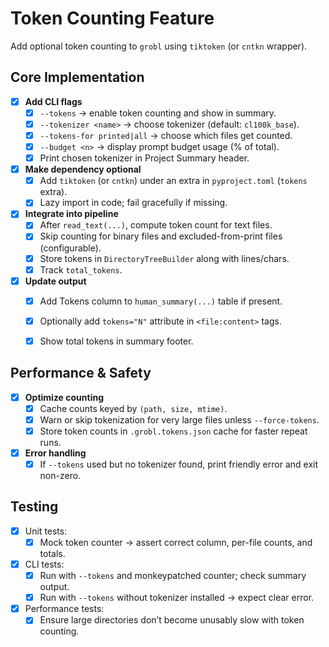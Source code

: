 # Token Counting Feature

Add optional token counting to `grobl` using `tiktoken` (or `cntkn` wrapper).

## Core Implementation

- [x] **Add CLI flags**
  - [x] `--tokens` → enable token counting and show in summary.
  - [x] `--tokenizer <name>` → choose tokenizer (default: `cl100k_base`).
  - [x] `--tokens-for printed|all` → choose which files get counted.
  - [x] `--budget <n>` → display prompt budget usage (% of total).
  - [x] Print chosen tokenizer in Project Summary header.

- [x] **Make dependency optional**
  - [x] Add `tiktoken` (or `cntkn`) under an extra in `pyproject.toml` (`tokens` extra).
  - [x] Lazy import in code; fail gracefully if missing.

- [x] **Integrate into pipeline**
  - [x] After `read_text(...)`, compute token count for text files.
  - [x] Skip counting for binary files and excluded-from-print files (configurable).
  - [x] Store tokens in `DirectoryTreeBuilder` along with lines/chars.
  - [x] Track `total_tokens`.

- [x] **Update output**
  - [x] Add Tokens column to `human_summary(...)` table if present.
  - [x] Optionally add `tokens="N"` attribute in `<file:content>` tags.
  - [x] Show total tokens in summary footer.


## Performance & Safety

- [x] **Optimize counting**
  - [x] Cache counts keyed by `(path, size, mtime)`.
  - [x] Warn or skip tokenization for very large files unless `--force-tokens`.
  - [x] Store token counts in `.grobl.tokens.json` cache for faster repeat runs.

- [x] **Error handling**
  - [x] If `--tokens` used but no tokenizer found, print friendly error and exit non-zero.

## Testing

- [x] Unit tests:
  - [x] Mock token counter → assert correct column, per-file counts, and totals.
- [x] CLI tests:
  - [x] Run with `--tokens` and monkeypatched counter; check summary output.
  - [x] Run with `--tokens` without tokenizer installed → expect clear error.
- [x] Performance tests:
  - [x] Ensure large directories don’t become unusably slow with token counting.
